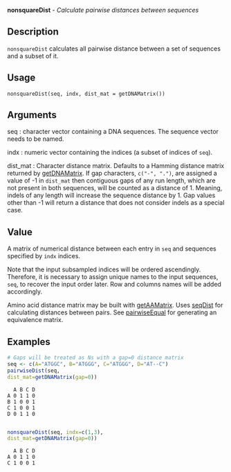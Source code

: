 **nonsquareDist** - *Calculate pairwise distances between sequences*

Description
--------------------

`nonsquareDist` calculates all pairwise distance between a set of sequences and a subset of it.


Usage
--------------------
```
nonsquareDist(seq, indx, dist_mat = getDNAMatrix())
```

Arguments
-------------------

seq
:   character vector containing a DNA sequences. The sequence vector needs to
be named.

indx
:   numeric vector containing the indices (a subset of indices of `seq`).

dist_mat
:   Character distance matrix. Defaults to a Hamming distance 
matrix returned by [getDNAMatrix](getDNAMatrix.md). If gap 
characters, `c("-", ".")`, are assigned a value of -1 
in `dist_mat` then contiguous gaps of any run length,
which are not present in both sequences, will be counted as a 
distance of 1. Meaning, indels of any length will increase
the sequence distance by 1. Gap values other than -1 will 
return a distance that does not consider indels as a special case.




Value
-------------------

A matrix of numerical distance between each entry in `seq` and 
sequences specified by `indx` indices. 

Note that the input subsampled indices will be ordered ascendingly. Therefore, 
it is necessary to assign unique names to the input sequences, `seq`, 
to recover the input order later. Row and columns names will be added accordingly.

Amino acid distance matrix may be built with [getAAMatrix](getAAMatrix.md). 
Uses [seqDist](seqDist.md) for calculating distances between pairs.
See [pairwiseEqual](pairwiseEqual.md) for generating an equivalence matrix.



Examples
-------------------

```R
# Gaps will be treated as Ns with a gap=0 distance matrix
seq <- c(A="ATGGC", B="ATGGG", C="ATGGG", D="AT--C")
pairwiseDist(seq, 
dist_mat=getDNAMatrix(gap=0))

```


```
  A B C D
A 0 1 1 0
B 1 0 0 1
C 1 0 0 1
D 0 1 1 0

```


```R

nonsquareDist(seq, indx=c(1,3), 
dist_mat=getDNAMatrix(gap=0))

```


```
  A B C D
A 0 1 1 0
C 1 0 0 1

```








